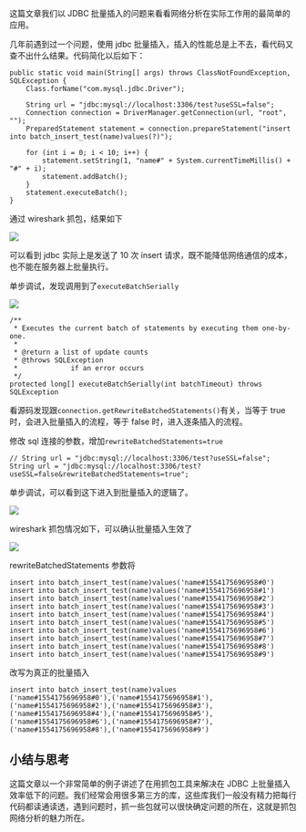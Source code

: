 这篇文章我们以 JDBC 批量插入的问题来看看网络分析在实际工作用的最简单的应用。

几年前遇到过一个问题，使用 jdbc 批量插入，插入的性能总是上不去，看代码又查不出什么结果。代码简化以后如下：

```
public static void main(String[] args) throws ClassNotFoundException, SQLException {
    Class.forName("com.mysql.jdbc.Driver");

    String url = "jdbc:mysql://localhost:3306/test?useSSL=false";
    Connection connection = DriverManager.getConnection(url, "root", "");
    PreparedStatement statement = connection.prepareStatement("insert into batch_insert_test(name)values(?)");

    for (int i = 0; i < 10; i++) {
        statement.setString(1, "name#" + System.currentTimeMillis() + "#" + i);
        statement.addBatch();
    }
    statement.executeBatch();
}

```

通过 wireshark 抓包，结果如下

![](https://tva1.sinaimg.cn/large/007S8ZIlly1gh89fntnq7j30w90jm10f.jpg)

可以看到 jdbc 实际上是发送了 10 次 insert 请求，既不能降低网络通信的成本，也不能在服务器上批量执行。

单步调试，发现调用到了`executeBatchSerially`

![](https://tva1.sinaimg.cn/large/007S8ZIlly1gh89h4u7zdj30t10i847l.jpg)

```
/**
 * Executes the current batch of statements by executing them one-by-one.
 * 
 * @return a list of update counts
 * @throws SQLException
 *             if an error occurs
 */
protected long[] executeBatchSerially(int batchTimeout) throws SQLException

```

看源码发现跟`connection.getRewriteBatchedStatements()`有关，当等于 true 时，会进入批量插入的流程，等于 false 时，进入逐条插入的流程。

修改 sql 连接的参数，增加`rewriteBatchedStatements=true`

```
// String url = "jdbc:mysql://localhost:3306/test?useSSL=false";
String url = "jdbc:mysql://localhost:3306/test?useSSL=false&rewriteBatchedStatements=true";

```

单步调试，可以看到这下进入到批量插入的逻辑了。

![](https://tva1.sinaimg.cn/large/007S8ZIlly1gh89g71xcsj30vq0fxae0.jpg)

wireshark 抓包情况如下，可以确认批量插入生效了

![](https://tva1.sinaimg.cn/large/007S8ZIlly1gh89g7i97gj30vq0fxae0.jpg)

rewriteBatchedStatements 参数将

```
insert into batch_insert_test(name)values('name#1554175696958#0')
insert into batch_insert_test(name)values('name#1554175696958#1')
insert into batch_insert_test(name)values('name#1554175696958#2')
insert into batch_insert_test(name)values('name#1554175696958#3')
insert into batch_insert_test(name)values('name#1554175696958#4')
insert into batch_insert_test(name)values('name#1554175696958#5')
insert into batch_insert_test(name)values('name#1554175696958#6')
insert into batch_insert_test(name)values('name#1554175696958#7')
insert into batch_insert_test(name)values('name#1554175696958#8')
insert into batch_insert_test(name)values('name#1554175696958#9')

```

改写为真正的批量插入

```
insert into batch_insert_test(name)values
('name#1554175696958#0'),('name#1554175696958#1'),
('name#1554175696958#2'),('name#1554175696958#3'),
('name#1554175696958#4'),('name#1554175696958#5'),
('name#1554175696958#6'),('name#1554175696958#7'),
('name#1554175696958#8'),('name#1554175696958#9')

```

## 小结与思考

这篇文章以一个非常简单的例子讲述了在用抓包工具来解决在 JDBC 上批量插入效率低下的问题。我们经常会用很多第三方的库，这些库我们一般没有精力把每行代码都读通读透，遇到问题时，抓一些包就可以很快确定问题的所在，这就是抓包网络分析的魅力所在。